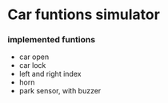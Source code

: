 
<h1>Car funtions simulator</h1>

<h3>implemented funtions</h3>
<ul>
  <li>car open</li>
  <li>car lock</li>
  <li>left and right index</li>
  <li>horn</li>
  <li>park sensor, with buzzer</li>
</ul>
